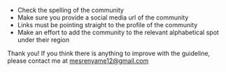 - Check the spelling of the community
- Make sure you provide a social media url of the community
- Links must be pointing straight to the profile of the community
- Make an effort to add the community to the relevant alphabetical spot under their region


Thank you! If you think there is anything to improve with the guideline, please contact me at mesrenyame12@gmail.com

